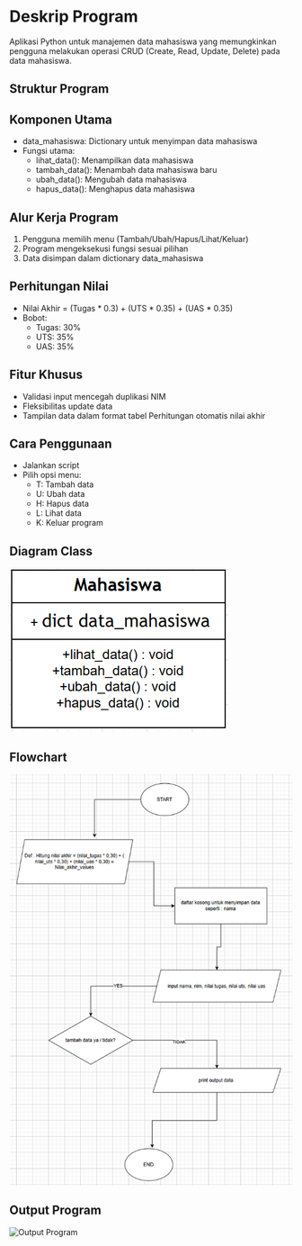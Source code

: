 # Deskrip Program
Aplikasi Python untuk manajemen data mahasiswa yang memungkinkan pengguna melakukan operasi CRUD (Create, Read, Update, Delete)
pada data mahasiswa.
## Struktur Program
## Komponen Utama
- data_mahasiswa: Dictionary untuk menyimpan data mahasiswa
- Fungsi utama:
  - lihat_data(): Menampilkan data mahasiswa
  - tambah_data(): Menambah data mahasiswa baru
  - ubah_data(): Mengubah data mahasiswa
  - hapus_data(): Menghapus data mahasiswa
## Alur Kerja Program
1. Pengguna memilih menu (Tambah/Ubah/Hapus/Lihat/Keluar)
2. Program mengeksekusi fungsi sesuai pilihan
3. Data disimpan dalam dictionary data_mahasiswa
## Perhitungan Nilai
- Nilai Akhir = (Tugas * 0.3) + (UTS * 0.35) + (UAS * 0.35)
- Bobot:
    - Tugas: 30%
    - UTS: 35%
    - UAS: 35%
## Fitur Khusus
- Validasi input mencegah duplikasi NIM
- Fleksibilitas update data
- Tampilan data dalam format tabel
Perhitungan otomatis nilai akhir
## Cara Penggunaan
- Jalankan script
- Pilih opsi menu:
    - T: Tambah data
    - U: Ubah data
    - H: Hapus data
    - L: Lihat data
    - K: Keluar program
## Diagram Class
![Diagramclass](diagramclass.png)
## Flowchart
![flowchart](flowchart.png)
## Output Program
![Output Program](OutputProgram.png)
